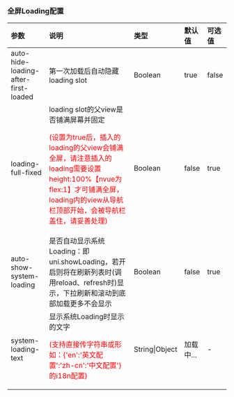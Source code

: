 ### 全屏Loading配置

| 参数                                           | 说明                                                         | 类型           | 默认值    | 可选值 |
| :--------------------------------------------- | :----------------------------------------------------------- | :------------- | :-------- | :----- |
| auto-hide-loading-after-first-loaded           | 第一次加载后自动隐藏loading slot                             | Boolean        | true      | false  |
| loading-full-fixed <Badge text="2.0.9"/>       | loading slot的父view是否铺满屏幕并固定<p style="color:red;">(设置为true后，插入的loading的父view会铺满全屏，请注意插入的loading需要设置height:100%【nvue为flex:1】才可铺满全屏，loading内的view从导航栏顶部开始，会被导航栏盖住，请妥善处理)</p> | Boolean        | false     | true   |
| auto-show-system-loading <Badge text="2.3.7"/> | 是否自动显示系统Loading：即uni.showLoading，若开启则将在刷新列表时(调用reload、refresh时)显示，下拉刷新和滚动到底部加载更多不会显示 | Boolean        | false     | true   |
| system-loading-text <Badge text="2.3.7"/>      | 显示系统Loading时显示的文字<p style="color:red;">(支持直接传字符串或形如：{'en':'英文配置':'zh-cn':'中文配置'}的i18n配置)</p> | String\|Object | 加载中... | -      |